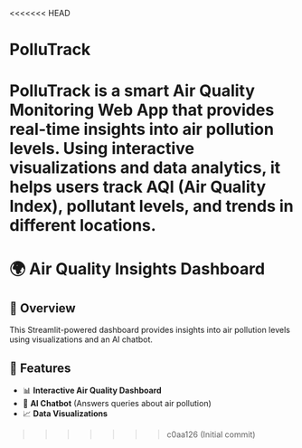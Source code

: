 <<<<<<< HEAD
# PolluTrack
PolluTrack is a smart Air Quality Monitoring Web App that provides real-time insights into air pollution levels. Using interactive visualizations and data analytics, it helps users track AQI (Air Quality Index), pollutant levels, and trends in different locations.
=======
# 🌍 Air Quality Insights Dashboard

## 📌 Overview
This Streamlit-powered dashboard provides insights into air pollution levels using visualizations and an AI chatbot.

## 🚀 Features
- 📊 **Interactive Air Quality Dashboard**
- 💬 **AI Chatbot** (Answers queries about air pollution)
- 📈 **Data Visualizations**
>>>>>>> c0aa126 (Initial commit)
